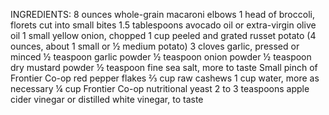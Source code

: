 INGREDIENTS:
8 ounces whole-grain macaroni elbows
1 head of broccoli, florets cut into small bites
1.5 tablespoons avocado oil or extra-virgin olive oil
1 small yellow onion, chopped
1 cup peeled and grated russet potato (4 ounces, about 1 small or ½ medium potato)
3 cloves garlic, pressed or minced
½ teaspoon garlic powder
½ teaspoon onion powder
½ teaspoon dry mustard powder
½ teaspoon fine sea salt, more to taste
Small pinch of Frontier Co-op red pepper flakes
⅔ cup raw cashews
1 cup water, more as necessary
¼ cup Frontier Co-op nutritional yeast 
2 to 3 teaspoons apple cider vinegar or distilled white vinegar, to taste